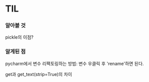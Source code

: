 # TIL

### 알아볼 것

pickle의 이점?


### 알게된 점

pycharm에서 변수 리팩토링하는 방법: 변수 우클릭 후 'rename'하면 된다.

get과 get_text(strip=True)의 차이
